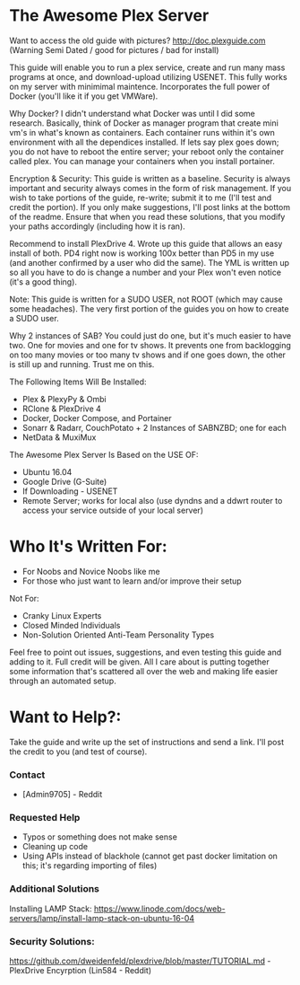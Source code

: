 # The Awesome Plex  Server

Want to access the old guide with pictures? http://doc.plexguide.com (Warning Semi Dated / good for pictures / bad for install)

This guide will enable you to run a plex service, create and run many mass programs at once, and download-upload utilizing USENET.  This fully works on my server with minimimal maintence.  Incorporates the full power of Docker (you'll like it if you get VMWare).  

Why Docker?  I didn't understand what Docker was until I did some research.  Basically, think of Docker as manager program that create mini vm's in what's known as containers.  Each container runs within it's own environment with all the dependices installed.  If lets say plex goes down; you do not have to reboot the entire server; your reboot only the container called plex.  You can manage your containers when you install portainer.

Encryption & Security: This guide is written as a baseline.  Security is always important and security always comes in the form of risk management.  If you wish to take portions of the guide, re-write; submit it to me (I'll test and credit the portion).  If you only make suggestions, I'll post links at the bottom of the readme.  Ensure that when you read these solutions, that you modify your paths accordingly (including how it is ran).

Recommend to install PlexDrive 4.  Wrote up this guide that allows an easy install of both. PD4 right now is working 100x better than PD5 in my use (and another confirmed by a user who did the same).  The YML is written up so all you have to do is change a number and your Plex won't even notice (it's a good thing).

Note: This guide is written for a SUDO USER, not ROOT (which may cause some headaches).  The very first portion of the guides you on how to create a SUDO user.

Why 2 instances of SAB?  You could just do one, but it's much easier to have two.  One for movies and one for tv shows.  It prevents one from backlogging on too many movies or too many tv shows and if one goes down, the other is still up and running.  Trust me on this.

The Following Items Will Be Installed:

  - Plex & PlexyPy & Ombi
  - RClone & PlexDrive 4
  - Docker, Docker Compose, and Portainer
  - Sonarr & Radarr, CouchPotato + 2 Instances of SABNZBD; one for each
  - NetData & MuxiMux

The Awesome Plex Server Is Based on the USE OF:

  - Ubuntu 16.04
  - Google Drive (G-Suite)
  - If Downloading - USENET
  - Remote Server; works for local also (use dyndns and a ddwrt router to access your service outside of your local server)

# Who It's Written For:

  - For Noobs and Novice Noobs like me
  - For those who just want to learn and/or improve their setup


Not For:
  - Cranky Linux Experts
  - Closed Minded Individuals
  - Non-Solution Oriented Anti-Team Personality Types

Feel free to point out issues, suggestions, and even testing this guide and adding to it.  Full credit will be given.  All I care about is putting together some information that's scattered all over the web and making life easier through an automated setup.

# Want to Help?:

Take the guide and write up the set of instructions and send a link.  I'll post the credit to you (and test of course).

### Contact

* [Admin9705] - Reddit

### Requested Help
  - Typos or something does not make sense
  - Cleaning up code
  - Using APIs instead of blackhole (cannot get past docker limitation on this; it's regarding importing of files)

### Additional Solutions
Installing LAMP Stack: https://www.linode.com/docs/web-servers/lamp/install-lamp-stack-on-ubuntu-16-04

### Security Solutions:

https://github.com/dweidenfeld/plexdrive/blob/master/TUTORIAL.md - PlexDrive Encyrption (Lin584 - Reddit) 


